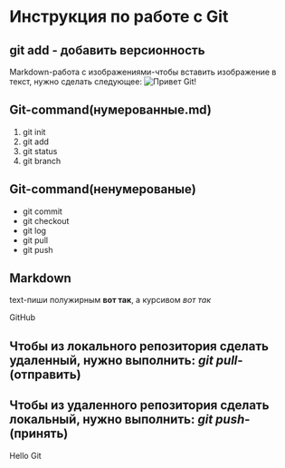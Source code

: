 # Инструкция по работе с Git
## git add - добавить версионность

Markdown-работа с изображениями-чтобы вставить изображение в текст, нужно сделать следующее: ![Привет Git!](slide-5.jpg)

## Git-command(нумерованные.md)
1. git init
2. git add
3. git status
4. git branch

## Git-command(ненумерованые)
- git commit
- git checkout
- git log
- git pull
- git push

## Markdown
 text-пиши полужирным  **вот так**, а курсивом *вот так*



GitHub

## Чтобы из локального репозитория сделать удаленный, нужно выполнить: *git pull*-(отправить)

## Чтобы из удаленного репозитория сделать локальный, нужно выполнить: *git push*-(принять)

Hello Git
